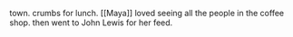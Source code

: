 town. crumbs for lunch. [[Maya]] loved seeing all the people in the coffee shop. then went to John Lewis for her feed. 
